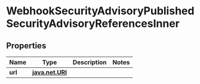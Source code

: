 
# WebhookSecurityAdvisoryPublishedSecurityAdvisoryReferencesInner

## Properties
Name | Type | Description | Notes
------------ | ------------- | ------------- | -------------
**url** | [**java.net.URI**](java.net.URI.md) |  | 



